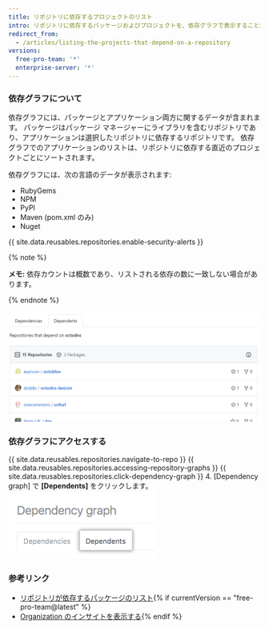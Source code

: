 ```yaml
---
title: リポジトリに依存するプロジェクトのリスト
intro: リポジトリに依存するパッケージおよびプロジェクトを、依存グラフで表示することができます。
redirect_from:
  - /articles/listing-the-projects-that-depend-on-a-repository
versions:
  free-pro-team: '*'
  enterprise-server: '*'
---
```


### 依存グラフについて
依存グラフには、パッケージとアプリケーション両方に関するデータが含まれます。 パッケージはパッケージ マネージャーにライブラリを含むリポジトリであり、アプリケーションは選択したリポジトリに依存するリポジトリです。 依存グラフでのアプリケーションのリストは、リポジトリに依存する直近のプロジェクトごとにソートされます。

依存グラフには、次の言語のデータが表示されます:

- RubyGems
- NPM
- PyPI
- Maven (pom.xml のみ)
- Nuget

{{ site.data.reusables.repositories.enable-security-alerts }}

{% note %}

**メモ:** 依存カウントは概数であり、リストされる依存の数に一致しない場合があります。

{% endnote %}

![依存グラフ](/assets/images/help/graphs/dependents_graph.png)

### 依存グラフにアクセスする

{{ site.data.reusables.repositories.navigate-to-repo }}
{{ site.data.reusables.repositories.accessing-repository-graphs }}
{{ site.data.reusables.repositories.click-dependency-graph }}
4. [Dependency graph] で **[Dependents]** をクリックします。 ![依存関係グラフ ページの [Dependents] タブ](/assets/images/help/graphs/dependency-graph-dependents-tab.png)

### 参考リンク

- [リポジトリが依存するパッケージのリスト](/articles/listing-the-packages-that-a-repository-depends-on){% if currentVersion == "free-pro-team@latest" %}
- [Organization のインサイトを表示する](/articles/viewing-insights-for-your-organization){% endif %}
